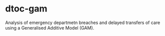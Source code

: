 # dtoc-gam
Analysis of emergency departmetn breaches and delayed transfers of care using a Generalised Additive Model (GAM).
